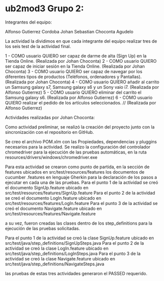 # ub2mod3 Grupo 2:

Integrantes del equipo:

Alfonso Gutierrez Cordoba
Johan Sebastian Choconta Agudelo

La actividad la dividimos en que cada integrante del equipo realizar tres de los seis test de la actividad final.

1 - COMO usuario QUIERO ser capaz de darme de alta (Sign Up) en la Tienda Online.  (Realizada por Johan Choconta)
2 - COMO usuario QUIERO ser capaz de iniciar sesión en la Tienda Online. (Realizada por Johan Choconta)
3 - COMO usuario QUIERO ser capaz de navegar por los diferentes tipos de productos (Teléfonos, ordenadores y Pantallas).  (Realizada por Johan Choconta)
4 - COMO usuario QUIERO añadir al carrito un Samsung galaxy s7, Samsung galaxy s6 y un Sony vaio i7. (Realizada por Alfonso Gutierrez)
5 - COMO usuario QUIERO eliminar del carrito el Samsung galaxy s6. (Realizada por Alfonso Gutierrez)
6 - COMO usuario QUIERO realizar el pedido de los artículos seleccionados. // (Realizada por Alfonso Gutierrez)

Actividades realizadas por Johan Choconta:

Como actividad preliminar, se realizó la creación del proyecto junto con la sincronización con el repositorio en GitHub.

Se creo el archivo POM.xlm con las Propiedades, dependencias y pluggins necesarios para la actividad. Se realizo la configuración del controlador chromedriver para la ejecución de las pruebas automáticas, en la ruta resources/drivers/windows/chromedriver.exe

Para esta actividad se crearon  como punto de partida, en la sección de features ubicados en src/test/resources/features los documentos de cucumber .features en lenguaje Gherkin para la declaración de los pasos a ejecutar en cada una de las pruebas.
Para el punto 1 de la actividad se creó el documento SignUp.feature ubicado en  src/test/resources/features/SignUp.feature
Para el punto 2 de la actividad se creó el documento LogIn.feature ubicado en  src/test/resources/features/LogIn.feature
Para el punto 3 de la actividad se creó el documento Navigate.feature ubicado en  src/test/resources/features/Navigate.feature

a su vez, fueron creadas las clases dentro de los step_definitions para la ejecución de las pruebas solicitadas.

Para el punto 1 de la actividad se creó la clase SignUp.feature ubicado en  src/test/java/step_definitions/SignUpSteps.java
Para el punto 2 de la actividad se creó la clase LogIn.feature ubicado en  src/test/java/step_definitions/LogInSteps.java
Para el punto 3 de la actividad se creó la clase Navigate.feature ubicado en  src/test/java/step_definitions/NavigateSteps.java

las pruebas de estas tres actividades generaron el PASSED requerido.
